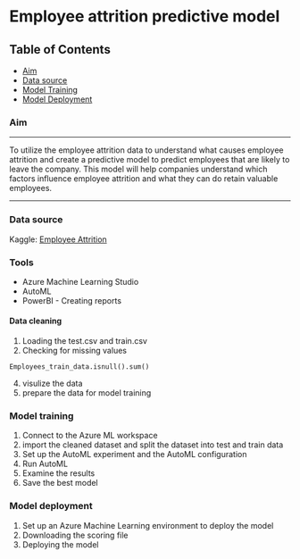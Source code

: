 # Employee attrition predictive model 

## Table of Contents

- [Aim](#aim)
- [Data source](#data-source)
- [Model Training](#model-training)
- [Model Deployment](#model-deployment)
  

### Aim

---

To utilize the employee attrition data to understand what causes employee attrition and create a predictive model to predict employees that are likely to leave the company. This model will help companies understand which factors influence employee attrition and what they can do retain valuable employees.

---

### Data source

Kaggle: [Employee Attrition](https://www.kaggle.com/datasets/stealthtechnologies/employee-attrition-dataset?select=train.csv)

### Tools

- Azure Machine Learning Studio
- AutoML
- PowerBI - Creating reports

#### Data cleaning
1. Loading the test.csv and train.csv
2. Checking for missing values
  ```
Employees_train_data.isnull().sum()
  ```   
4. visulize the data
5. prepare the data for model training

### Model training

1. Connect to the Azure ML workspace
2. import the cleaned dataset and split the dataset into test and train data
3. Set up the AutoML experiment and the AutoML configuration
4. Run AutoML
5. Examine the results
6. Save the best model

### Model deployment

1. Set up an Azure Machine Learning environment to deploy the model
2. Downloading	the scoring file
3. Deploying the model






